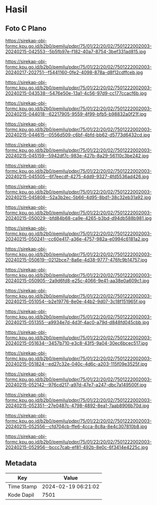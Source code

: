 # Hasil

## Foto C Plano

https://sirekap-obj-formc.kpu.go.id/b2b0/pemilu/pdpr/75/01/22/20/02/7501222002003-20240215-042553--5b5fb97e-f182-40a7-8754-3bef331ad815.jpg

https://sirekap-obj-formc.kpu.go.id/b2b0/pemilu/pdpr/75/01/22/20/02/7501222002003-20240217-202751--f5441160-0fe2-4098-878a-d8f12cdffceb.jpg

https://sirekap-obj-formc.kpu.go.id/b2b0/pemilu/pdpr/75/01/22/20/02/7501222002003-20240215-043538--5476e50e-13a1-4c56-97d9-cc177ccacf6b.jpg

https://sirekap-obj-formc.kpu.go.id/b2b0/pemilu/pdpr/75/01/22/20/02/7501222002003-20240215-044018--62217905-9559-4f99-bfb5-b98832a0f21f.jpg

https://sirekap-obj-formc.kpu.go.id/b2b0/pemilu/pdpr/75/01/22/20/02/7501222002003-20240215-044615--0556d509-c6bf-4bfd-bb62-d5773d6432cd.jpg

https://sirekap-obj-formc.kpu.go.id/b2b0/pemilu/pdpr/75/01/22/20/02/7501222002003-20240215-045159--5942df7c-983e-427b-8a29-56110c3be242.jpg

https://sirekap-obj-formc.kpu.go.id/b2b0/pemilu/pdpr/75/01/22/20/02/7501222002003-20240215-045505--6f7eecdf-4275-4dd9-9327-4fd5536ad426.jpg

https://sirekap-obj-formc.kpu.go.id/b2b0/pemilu/pdpr/75/01/22/20/02/7501222002003-20240215-045808--52a3b2ec-5b66-4d95-8bd1-38c32eb31a92.jpg

https://sirekap-obj-formc.kpu.go.id/b2b0/pemilu/pdpr/75/01/22/20/02/7501222002003-20240215-050029--bfd84b68-ca9e-4265-b3bd-d94db588b981.jpg

https://sirekap-obj-formc.kpu.go.id/b2b0/pemilu/pdpr/75/01/22/20/02/7501222002003-20240215-050241--cc60e417-a36e-4757-982a-e0994c6181a2.jpg

https://sirekap-obj-formc.kpu.go.id/b2b0/pemilu/pdpr/75/01/22/20/02/7501222002003-20240215-050619--0212bce7-8a6e-4d38-9777-476fc9b14757.jpg

https://sirekap-obj-formc.kpu.go.id/b2b0/pemilu/pdpr/75/01/22/20/02/7501222002003-20240215-050905--2a9d6fd8-e25c-4066-9e41-aa38e0a609c1.jpg

https://sirekap-obj-formc.kpu.go.id/b2b0/pemilu/pdpr/75/01/22/20/02/7501222002003-20240215-051054--b2e19776-8e0e-44b2-9d07-3c18f151965f.jpg

https://sirekap-obj-formc.kpu.go.id/b2b0/pemilu/pdpr/75/01/22/20/02/7501222002003-20240215-051355--a9934e7d-4d3f-4ac0-a79d-d848fd045cbb.jpg

https://sirekap-obj-formc.kpu.go.id/b2b0/pemilu/pdpr/75/01/22/20/02/7501222002003-20240215-051634--3457b710-e3c8-43f5-9a04-30ec6bcec517.jpg

https://sirekap-obj-formc.kpu.go.id/b2b0/pemilu/pdpr/75/01/22/20/02/7501222002003-20240215-051824--ed27c32e-040c-4d6c-a203-115f09e3525f.jpg

https://sirekap-obj-formc.kpu.go.id/b2b0/pemilu/pdpr/75/01/22/20/02/7501222002003-20240215-052142--976cd217-a97d-47e7-a247-dbc7a149500f.jpg

https://sirekap-obj-formc.kpu.go.id/b2b0/pemilu/pdpr/75/01/22/20/02/7501222002003-20240215-052351--27e0487c-4798-4892-8ea1-7aab8906b70d.jpg

https://sirekap-obj-formc.kpu.go.id/b2b0/pemilu/pdpr/75/01/22/20/02/7501222002003-20240215-052556--cfd704cb-ffe6-4cca-8c8a-8e4c307810b8.jpg

https://sirekap-obj-formc.kpu.go.id/b2b0/pemilu/pdpr/75/01/22/20/02/7501222002003-20240215-052956--bccc7cab-ef81-492b-8e0c-6f3414e4225c.jpg


## Metadata

| Key        | Value               |
| ---------- | ------------------- |
| Time Stamp | 2024-02-19 06:21:02 |
| Kode Dapil | 7501                |



